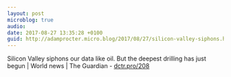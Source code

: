 ```yaml
---
layout: post
microblog: true
audio: 
date: 2017-08-27 13:35:28 +0100
guid: http://adamprocter.micro.blog/2017/08/27/silicon-valley-siphons.html
---
```

Silicon Valley siphons our data like oil. But the deepest drilling has just begun | World news | The Guardian - [dctr.pro/208](http://dctr.pro/208)
